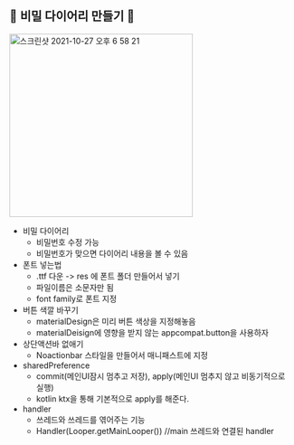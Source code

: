 ## 📔 비밀 다이어리 만들기 📔


<img width="324" alt="스크린샷 2021-10-27 오후 6 58 21" src="https://user-images.githubusercontent.com/82588822/139044134-0e214816-6195-470f-a4b3-8f6ee0732b61.png">

- 비밀 다이어리
  - 비밀번호 수정 가능
  - 비밀번호가 맞으면 다이어리 내용을 볼 수 있음 
- 폰트 넣는법 
  - .ttf 다운 -> res 에 폰트 폴더 만들어서 넣기 
  - 파일이름은 소문자만 됨
  - font family로 폰트 지정
- 버튼 색깔 바꾸기
  - materialDesign은 미리 버튼 색상을 지정해놓음
  - materialDeisign에 영향을 받지 않는 appcompat.button을 사용하자
- 상단액션바 없애기
  - Noactionbar 스타일을 만들어서 매니패스트에 지정
- sharedPreference
   - commit(메인UI잠시 멈추고 저장), apply(메인UI 멈추지 않고 비동기적으로 실행)
   - kotlin ktx을 통해 기본적으로 apply를 해준다.
- handler
  - 쓰레드와 쓰레드를 엮어주는 기능
  - Handler(Looper.getMainLooper()) //main 쓰레드와 연결된 handler
